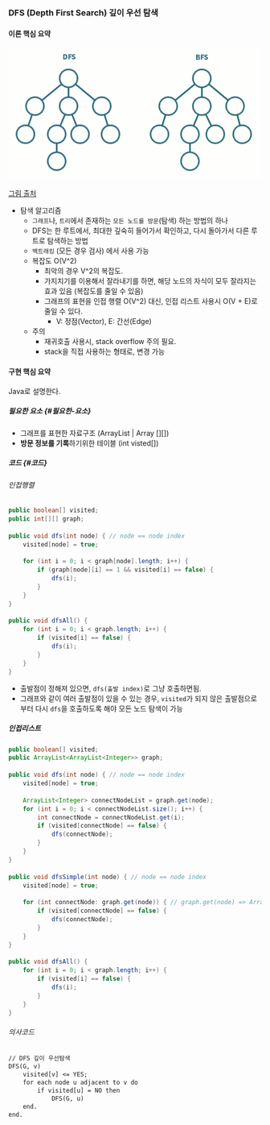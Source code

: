 ### DFS \(Depth First Search\) 깊이 우선 탐색

#### 이론 핵심 요약

![](/assets/dfs-bfs.gif)

[그림 출처](https://www.gitbook.com/book/gseok/algorithm/edit#)

* 탐색 알고리즘
  * `그래프`나, `트리`에서 존재하는 `모든 노드를 방문`\(탐색\) 하는 방법의 하나
  * DFS는 한 루트에서, 최대한 깊숙히 들어가서 확인하고, 다시 돌아가서 다른 루트로 탐색하는 방법
  * `백트래킹` \(모든 경우 검사\) 에서 사용 가능
  * 복잡도 O\(V^2\)
    * 최악의 경우 V^2의 복잡도.
    * 가지치기를 이용해서 잘라내기를 하면, 해당 노드의 자식이 모두 잘라지는 효과 있음 \(복잡도를 줄일 수 있음\)
    * 그래프의 표현을 인접 행렬 O\(V^2\) 대신, 인접 리스트 사용시 O\(V + E\)로 줄일 수 있다.
      * V: 정점\(Vector\), E: 간선\(Edge\)
  * 주의
    * 재귀호출 사용시, stack overflow 주의 필요.
    * stack을 직접 사용하는 형태로, 변경 가능

#### 구현 핵심 요약

Java로 설명한다.

##### 필요한 요소 {#필요한-요소}

* 그래프를 표현한 자료구조 \(ArrayList \| Array \[\]\[\]\)
* **방문 정보를 기록**하기위한 테이블 \(int visted\[\]\)

##### 코드 {#코드}

###### 인접행렬

```java
public boolean[] visited;
public int[][] graph;

public void dfs(int node) { // node == node index
    visited[node] = true;

    for (int i = 0; i < graph[node].length; i++) {
        if (graph[node][i] == 1 && visited[i] == false) {
            dfs(i);
        }
    }
}

public void dfsAll() {
    for (int i = 0; i < graph.length; i++) {
        if (visited[i] == false) {
            dfs(i);
        }
    }
}
```

* 출발점이 정해져 있으면, `dfs(출발 index)`로 그냥 호출하면됨.
* 그래프와 같이 여러 출발점이 있을 수 있는 경우, `visited`가 되지 않은 출발점으로 부터 다시 `dfs`을 호출하도록 해야 모든 노드 탐색이 가능

##### 인접리스트

```java
public boolean[] visited;
public ArrayList<ArrayList<Integer>> graph;

public void dfs(int node) { // node == node index
    visited[node] = true;

    ArrayList<Integer> connectNodeList = graph.get(node);
    for (int i = 0; i < connectNodeList.size(); i++) {
        int connectNode = connectNodeList.get(i);
        if (visited[connectNode] == false) {
            dfs(connectNode);
        }
    }
}

public void dfsSimple(int node) { // node == node index
    visited[node] = true;

    for (int connectNode: graph.get(node)) { // graph.get(node) => ArrayList가 나오고 이걸 for로 돔.
        if (visited[connectNode] == false) {
            dfs(connectNode);
        }
    }
}

public void dfsAll() {
    for (int i = 0; i < graph.length; i++) {
        if (visited[i] == false) {
            dfs(i);
        }
    }
}
```

###### 의사코드

```
// DFS 깊이 우선탐색
DFS(G, v)
    visited[v] <= YES;
    for each node u adjacent to v do
        if visited[u] = NO then
            DFS(G, u)
    end.
end.
```



